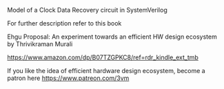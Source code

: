 Model of a Clock Data Recovery circuit in SystemVerilog

For further description refer to this book

Ehgu Proposal: An experiment towards an efficient HW design ecosystem
by Thrivikraman Murali

https://www.amazon.com/dp/B07TZGPKC8/ref=rdr_kindle_ext_tmb

If you like the idea of efficient hardware design ecosystem, become a patron here
https://www.patreon.com/3vm

